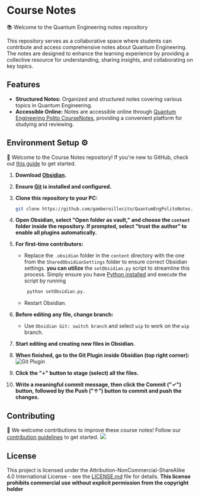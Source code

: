 # Course Notes

📚 Welcome to the Quantum Engineering notes repository

This repository serves as a collaborative space where students can contribute and access comprehensive notes about Quantum Engineering. The notes are designed to enhance the learning experience by providing a collective resource for understanding, sharing insights, and collaborating on key topics.

## Features

- **Structured Notes:** Organized and structured notes covering various topics in Quantum Engineering.
- **Accessible Online:** Notes are accessible online through [Quantum Engineering Polito CourseNotes](https://quantum-engineering-polito.github.io/CourseNotes/), providing a convenient platform for studying and reviewing.

## Environment Setup ⚙️

👋 Welcome to the Course Notes repository! If you're new to GitHub, check out [this guide](https://github.com/firstcontributions/first-contributions) to get started.

1. **Download [Obsidian](https://obsidian.md/).**
2. **Ensure [Git](https://git-scm.com/downloads) is installed and configured.**
3. **Clone this repository to your PC:**
    ```bash
    git clone https://github.com/gamberoillecito/QuantumEngPolitoNotes.git
    ```

4. **Open Obsidian, select "Open folder as vault," and choose the `content` folder inside the repository. If prompted, select "trust the author" to enable all plugins automatically.**

5. **For first-time contributors:**
    - Replace the `.obsidian` folder in the `content` directory with the one from the `SharedObsidianSettings` folder to ensure correct Obsidian settings.
      **you can utilize** the `setObsidian.py` script to streamline this process. Simply ensure you have [Python installed](https://kinsta.com/knowledgebase/install-python/)         and execute the script by running
      
        ```bash
         python setObsidian.py.
        ```
    - Restart Obsidian.

6. **Before editing any file, change branch:**
    - Use `Obsidian Git: switch branch` and select `wip` to work on the `wip` branch.

8. **Start editing and creating new files in Obsidian.**

9. **When finished, go to the Git Plugin inside Obsidian (top right corner):**
    ![Git Plugin](https://github.com/gamberoillecito/QuantumEngPolitoNotes/assets/42670032/7a94b746-f15e-4938-b461-221aa19058d3)

10. **Click the "+" button to stage (select) all the files.**

11. **Write a meaningful commit message, then click the Commit ("✓") button, followed by the Push ("↑") button to commit and push the changes.**

## Contributing

🚀 We welcome contributions to improve these course notes! Follow our [contribution guidelines](CONTRIBUTING.md) to get started.
<a href="https://github.com/quantum-engineering-polito/CourseNotes/graphs/contributors">
  <img src="https://contrib.rocks/image?repo=quantum-engineering-polito/CourseNotes" />
</a>

## License

This project is licensed under the Attribution-NonCommercial-ShareAlike 4.0 International License - see the [LICENSE.md](LICENSE.md) file for details.
**This license prohibits commercial use without explicit permission from the copyright holder**
